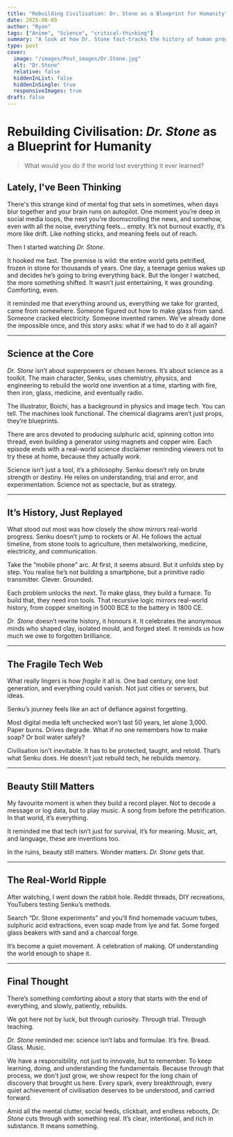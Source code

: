 ```yaml
---
title: "Rebuilding Civilisation: Dr. Stone as a Blueprint for Humanity"
date: 2025-06-09
author: "Ryan"
tags: ["Anime", "Science", "critical-thinking"]
summary: "A look at how Dr. Stone fast-tracks the history of human progress, rebuilding technology from the ground up in a way that’s both scientifically grounded and surprisingly believable."
type: post
cover:
  image: "/images/Post_images/Dr.Stone.jpg"
  alt: "Dr.Stone"
  relative: false
  hiddenInList: false
  hiddenInSingle: true
  responsiveImages: true
draft: false
---
```


# Rebuilding Civilisation: *Dr. Stone* as a Blueprint for Humanity

> What would you do if the world lost everything it ever learned?

## Lately, I've Been Thinking

There's this strange kind of mental fog that sets in sometimes, when days blur together and your brain runs on autopilot. One moment you’re deep in social media loops, the next you're doomscrolling the news, and somehow, even with all the noise, everything feels... empty. It’s not burnout exactly, it’s more like drift. Like nothing sticks, and meaning feels out of reach.

Then I started watching *Dr. Stone*.

It hooked me fast. The premise is wild: the entire world gets petrified, frozen in stone for thousands of years. One day, a teenage genius wakes up and decides he’s going to bring everything back. But the longer I watched, the more something shifted. It wasn’t just entertaining, it was grounding. Comforting, even.

It reminded me that everything around us, everything we take for granted, came from somewhere. Someone figured out how to make glass from sand. Someone cracked electricity. Someone invented ramen. We’ve already done the impossible once, and this story asks: what if we had to do it all again?

---

## Science at the Core

*Dr. Stone* isn’t about superpowers or chosen heroes. It’s about science as a toolkit. The main character, Senku, uses chemistry, physics, and engineering to rebuild the world one invention at a time, starting with fire, then iron, glass, medicine, and eventually radio.

The illustrator, Boichi, has a background in physics and image tech. You can tell. The machines look functional. The chemical diagrams aren’t just props, they’re blueprints.

There are arcs devoted to producing sulphuric acid, spinning cotton into thread, even building a generator using magnets and copper wire. Each episode ends with a real-world science disclaimer reminding viewers not to try these at home, because they actually *work*.

Science isn’t just a tool, it’s a philosophy. Senku doesn’t rely on brute strength or destiny. He relies on understanding, trial and error, and experimentation. Science not as spectacle, but as strategy.

---

## It’s History, Just Replayed

What stood out most was how closely the show mirrors real-world progress. Senku doesn’t jump to rockets or AI. He follows the actual timeline, from stone tools to agriculture, then metalworking, medicine, electricity, and communication.

Take the “mobile phone” arc. At first, it seems absurd. But it unfolds step by step. You realise he’s not building a smartphone, but a primitive radio transmitter. Clever. Grounded.

Each problem unlocks the next. To make glass, they build a furnace. To build that, they need iron tools. That recursive logic mirrors real-world history, from copper smelting in 5000 BCE to the battery in 1800 CE.

*Dr. Stone* doesn’t rewrite history, it honours it. It celebrates the anonymous minds who shaped clay, isolated mould, and forged steel. It reminds us how much we owe to forgotten brilliance.

---

## The Fragile Tech Web

What really lingers is how *fragile* it all is. One bad century, one lost generation, and everything could vanish. Not just cities or servers, but ideas.

Senku’s journey feels like an act of defiance against forgetting.

Most digital media left unchecked won’t last 50 years, let alone 3,000. Paper burns. Drives degrade. What if no one remembers how to make soap? Or boil water safely?

Civilisation isn’t inevitable. It has to be protected, taught, and retold. That’s what Senku does. He doesn’t just rebuild tech, he rebuilds memory.

---

## Beauty Still Matters

My favourite moment is when they build a record player. Not to decode a message or log data, but to play music. A song from before the petrification. In that world, it’s everything.

It reminded me that tech isn’t just for survival, it’s for meaning. Music, art, and language, these are inventions too.

In the ruins, beauty still matters. Wonder matters. *Dr. Stone* gets that.

---

## The Real-World Ripple

After watching, I went down the rabbit hole. Reddit threads, DIY recreations, YouTubers testing Senku’s methods.

Search “Dr. Stone experiments” and you’ll find homemade vacuum tubes, sulphuric acid extractions, even soap made from lye and fat. Some forged glass beakers with sand and a charcoal forge.

It’s become a quiet movement. A celebration of making. Of understanding the world enough to shape it.

---

## Final Thought

There’s something comforting about a story that starts with the end of everything, and slowly, patiently, rebuilds.

We got here not by luck, but through curiosity. Through trial. Through teaching.

*Dr. Stone* reminded me: science isn’t labs and formulae. It’s fire. Bread. Glass. Music.

We have a responsibility, not just to innovate, but to remember. To keep learning, doing, and understanding the fundamentals. Because through that process, we don't just grow, we show respect for the long chain of discovery that brought us here. Every spark, every breakthrough, every quiet achievement of civilisation deserves to be understood, and carried forward.

Amid all the mental clutter, social feeds, clickbait, and endless reboots, *Dr. Stone* cuts through with something real. It’s clear, intentional, and rich in substance. It means something.